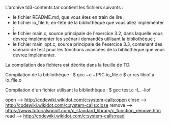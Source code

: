 L'archive td3-contents.tar contient les fichiers suivants :
- le fichier README.md, que vous êtes en train de lire ;
- le fichier io_file.h, en-tête de la bibliothèque que vous allez implémenter ;
- le fichier main.c, source principale de l'exercice 3.2, dans laquelle vous
  devrez implémenter les scénarii demandés utilisant la bibliothèque ;
- le fichier main_opt.c, source principale de l'exercice 3.3, contenant des
  scénarii de test pour les fonctions avancées de la bibliothèque que vous
  devrez implémenter.

La compilation des fichiers est décrite dans la feuille de TD.

Compilation de la bibliothèque :
$ gcc −c −fPIC io_file.c
$ ar rcs libiof.a io_file.o

Compilation d'un fichier utilisant la bibliothèque :
$ gcc test.c -L. -liof

open --> http://codewiki.wikidot.com/c:system-calls:open
close --> http://codewiki.wikidot.com/c:system-calls:close
remove --> https://www.tutorialspoint.com/c_standard_library/c_function_remove.htm
read --> http://codewiki.wikidot.com/c:system-calls:read